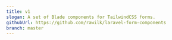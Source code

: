 ```yaml
---
title: v1
slogan: A set of Blade components for TailwindCSS forms.
githubUrl: https://github.com/rawilk/laravel-form-components
branch: master
---
```

